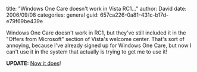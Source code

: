 
title: "Windows One Care doesn't work in Vista RC1..."
author: David
date: 2006/09/08
categories: general
guid: 657ca226-0a81-431c-b17d-e79f69be439e

Windows One Care doesn't work in RC1, but they've still included it in the "Offers from Microsoft" section of Vista's welcome center. That's sort of annoying, because I've already signed up for Windows One Care, but now I can't use it in the system that actually is trying to get me to use it!

**UPDATE:** [Now it does](http://www.mohundro.com/blog/PermaLink,guid,641bb72a-17ad-4c37-bd31-a8deff912cae.aspx)!

